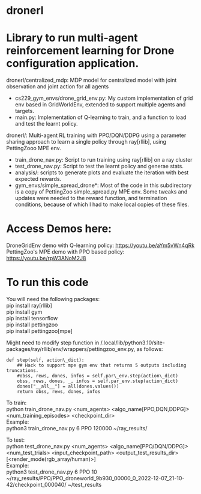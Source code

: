 # dronerl

Library to run multi-agent reinforcement learning for Drone configuration application.
======================================================================================

dronerl/centralized_mdp: MDP model for centralized model with joint observation and joint action for all agents
- cs229_gym_envs/drone_grid_env.py: My custom implementation of grid env based in GridWorldEnv, extended to support multiple agents and targets.
- main.py: Implementation of Q-learning to train, and a function to load and test the learnt policy.

dronerl/: Multi-agent RL training with PPO/DQN/DDPG using a parameter sharing approach to learn a single policy through ray[rllib], using PettingZooo MPE env.
- train_drone_nav.py: Script to run training using ray[rllib] on a ray cluster
- test_drone_nav.py: Script to test the learnt policy and generae stats.
- analysis/: scripts to generate plots and evaluate the iteration with best expected rewards.
- gym_envs/simple_spread_drone*: Most of the code in this subdirectory is a copy of PettingZoo simple_spread.py MPE env. Some tweaks and updates were needed to the reward function, and termination conditions, because of which I had to make local copies of these files.

Access Demos here:
==================
DroneGridEnv demo with Q-learning policy: https://youtu.be/aYm5vWn4qRk
PettingZoo's MPE demo with PPO based policy: https://youtu.be/rpW3ANoM2J8

To run this code
=================
You will need the following packages:<br>
pip install ray[rllib]<br>
pip install gym<br>
pip install tensorflow<br>
pip install pettingzoo<br>
pip install pettingzoo[mpe]<br>

Might need to modify step function in /.local/lib/python3.10/site-packages/ray/rllib/env/wrappers/pettingzoo\_env.py, as follows:
```
def step(self, action\_dict):
    ## Hack to support mpe gym env that returns 5 outputs including truncations.
    #obss, rews, dones, infos = self.par\_env.step(action\_dict)
    obss, rews, dones, _, infos = self.par_env.step(action_dict)
    dones["__all__"] = all(dones.values())
    return obss, rews, dones, infos
```

To train: <br>
python train\_drone\_nav.py  <num_agents> <algo_name[PPO,DQN,DDPG]> <num_training_episodes> <checkpoint_dir> <br>
Example: <br>
python3 train\_drone\_nav.py 6 PPO 120000 ~/ray\_results/ <br>

To test: <br>
python test\_drone\_nav.py  <num_agents> <algo_name[PPO/DQN/DDPG]> <num_test_trials> <input_checkpoint_path> <output_test_results_dir> [<render_mode(rgb_array/human)>] <br>
Example: <br>
python3 test\_drone\_nav.py 6 PPO 10 ~/ray\_results/PPO/PPO\_droneworld\_9b930\_00000\_0\_2022-12-07\_21-10-42/checkpoint\_000040/ ~/test\_results



